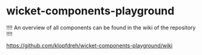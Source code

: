 wicket-components-playground
============================

!!!! An overview of all components can be found in the wiki of the repository !!!!

https://github.com/klopfdreh/wicket-components-playground/wiki
